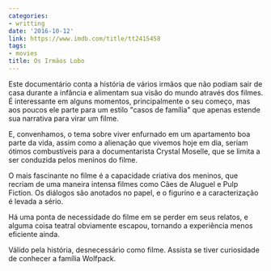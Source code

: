```yaml
---
categories:
- writting
date: '2016-10-12'
link: https://www.imdb.com/title/tt2415458
tags:
- movies
title: Os Irmãos Lobo
---
```


Este documentário conta a história de vários irmãos que não podiam sair de casa durante a infância e alimentam sua visão do mundo através dos filmes. É interessante em alguns momentos, principalmente o seu começo, mas aos poucos ele parte para um estilo "casos de família" que apenas estende sua narrativa para virar um filme.

E, convenhamos, o tema sobre viver enfurnado em um apartamento boa parte da vida, assim como a alienação que vivemos hoje em dia, seriam ótimos combustíveis para a documentarista Crystal Moselle, que se limita a ser conduzida pelos meninos do filme.

O mais fascinante no filme é a capacidade criativa dos meninos, que recriam de uma maneira intensa filmes como Cães de Aluguel e Pulp Fiction. Os diálogos são anotados no papel, e o figurino e a caracterização é levada a sério.

Há uma ponta de necessidade do filme em se perder em seus relatos, e alguma coisa teatral obviamente escapou, tornando a experiência menos eficiente ainda.

Válido pela história, desnecessário como filme. Assista se tiver curiosidade de conhecer a família Wolfpack.

